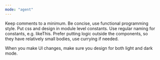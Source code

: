 ```yaml
---
mode: "agent"
---
```


Keep comments to a minimum. Be concise, use functional programming style. Put
css and design in module level constants. Use regular naming for constants, e.g.
likeThis. Prefer putting logic outside the components, so they have relatively
small bodies, use currying if needed.

When you make UI changes, make sure you design for both light and dark mode.